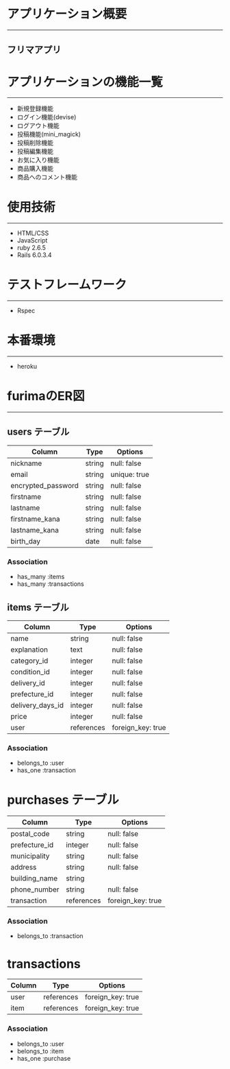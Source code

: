 # アプリケーション概要
___
## フリマアプリ


# アプリケーションの機能一覧
___
* 新規登録機能
* ログイン機能(devise)
* ログアウト機能
* 投稿機能(mini_magick)
* 投稿削除機能
* 投稿編集機能
* お気に入り機能
* 商品購入機能
* 商品へのコメント機能

# 使用技術
___
* HTML/CSS
* JavaScript
* ruby 2.6.5
* Rails 6.0.3.4

# テストフレームワーク
___
* Rspec

# 本番環境
___
* heroku

 




# furimaのER図
___

## users テーブル

| Column             | Type    | Options         |
|  --------          | ------  | -----------     |
| nickname           | string  | null: false     |
| email              | string  | unique: true    |
| encrypted_password | string  | null: false     |
| firstname          | string  | null: false     |
| lastname           | string  | null: false     |
| firstname_kana     | string  | null: false     |  
| lastname_kana      | string  | null: false     | 
| birth_day          | date    | null: false     |


### Association

- has_many :items
- has_many :transactions


## items テーブル

| Column           | Type       | Options            |
| ------           | ------     | -----------        |
| name             | string     | null: false        |
| explanation      | text       | null: false        |
| category_id      | integer    | null: false        |
| condition_id     | integer    | null: false        |
| delivery_id      | integer    | null: false        |
| prefecture_id    | integer    | null: false        |
| delivery_days_id | integer    | null: false        |
| price            | integer    | null: false        |
| user             | references | foreign_key: true  |


### Association

- belongs_to :user
- has_one :transaction


# purchases テーブル

| Column           | Type        | Options            |
| ------           | ------      | -----------        |
| postal_code      | string      | null: false        |
| prefecture_id    | integer     | null: false        |
| municipality     | string      | null: false        |
| address          | string      | null: false        |
| building_name    | string      |                    |
| phone_number     | string      | null: false        |
| transaction      | references  | foreign_key: true  |


### Association

- belongs_to :transaction

# transactions

| Column      | Type        | Options            |
| ------      | ------      | -----------        |
| user        | references  | foreign_key: true  |
| item        | references  | foreign_key: true  |



### Association

- belongs_to :user
- belongs_to :item
- has_one    :purchase
